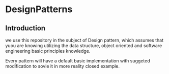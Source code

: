 # DesignPatterns

## Introduction
we use this repository in the subject of Design pattern, which assumes that yuou are knowing utilizing the data structure, object oriented and software engineering basic principles knowledge.

Every pattern will have a default basic implementation with suggeted modification to sovle it in more reality closed example.
